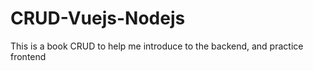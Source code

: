 # CRUD-Vuejs-Nodejs
This is a book CRUD to help me introduce to the backend, and practice frontend 

